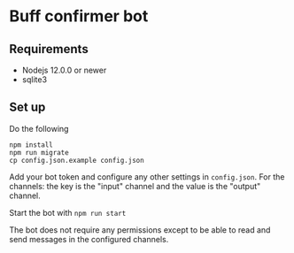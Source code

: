 # Buff confirmer bot

## Requirements

- Nodejs 12.0.0 or newer
- sqlite3

## Set up

Do the following

```
npm install
npm run migrate
cp config.json.example config.json
```

Add your bot token and configure any other settings in `config.json`. For the channels: the key is the "input" channel and the value is the "output" channel.

Start the bot with `npm run start`

The bot does not require any permissions except to be able to read and send messages in the configured channels.